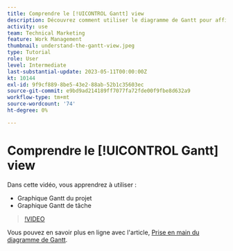 ```yaml
---
title: Comprendre le [!UICONTROL Gantt] view
description: Découvrez comment utiliser le diagramme de Gantt pour afficher rapidement vos tâches et projets à partir d’un haut niveau avec un nombre surprenant de détails.
activity: use
team: Technical Marketing
feature: Work Management
thumbnail: understand-the-gantt-view.jpeg
type: Tutorial
role: User
level: Intermediate
last-substantial-update: 2023-05-11T00:00:00Z
kt: 10144
exl-id: 9f9cf889-8be5-43e2-88ab-52b1c35603ec
source-git-commit: e9bd9ad214189ff7077fa72fde00f9fbe8d632a9
workflow-type: tm+mt
source-wordcount: '74'
ht-degree: 0%

---
```


# Comprendre le [!UICONTROL Gantt] view

Dans cette vidéo, vous apprendrez à utiliser :

* Graphique Gantt du projet
* Graphique Gantt de tâche

>[!VIDEO](https://video.tv.adobe.com/v/3419304/?quality=12&learn=on)

Vous pouvez en savoir plus en ligne avec l&#39;article, [Prise en main du diagramme de Gantt](https://experienceleague.adobe.com/docs/workfront/using/manage-work/the-gantt-chart/gantt-chart-overview/get-started-with-gantt.html?lang=en).
